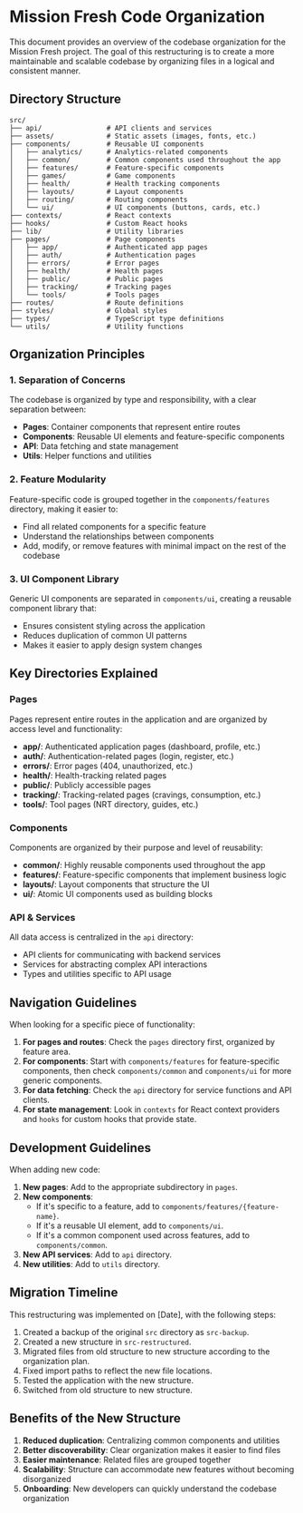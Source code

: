 # Mission Fresh Code Organization

This document provides an overview of the codebase organization for the Mission Fresh project. The goal of this restructuring is to create a more maintainable and scalable codebase by organizing files in a logical and consistent manner.

## Directory Structure

```
src/
├── api/                # API clients and services
├── assets/             # Static assets (images, fonts, etc.)
├── components/         # Reusable UI components
│   ├── analytics/      # Analytics-related components
│   ├── common/         # Common components used throughout the app
│   ├── features/       # Feature-specific components
│   ├── games/          # Game components
│   ├── health/         # Health tracking components
│   ├── layouts/        # Layout components
│   ├── routing/        # Routing components
│   └── ui/             # UI components (buttons, cards, etc.)
├── contexts/           # React contexts
├── hooks/              # Custom React hooks
├── lib/                # Utility libraries
├── pages/              # Page components
│   ├── app/            # Authenticated app pages
│   ├── auth/           # Authentication pages
│   ├── errors/         # Error pages
│   ├── health/         # Health pages
│   ├── public/         # Public pages
│   ├── tracking/       # Tracking pages
│   └── tools/          # Tools pages
├── routes/             # Route definitions
├── styles/             # Global styles
├── types/              # TypeScript type definitions
└── utils/              # Utility functions
```

## Organization Principles

### 1. Separation of Concerns

The codebase is organized by type and responsibility, with a clear separation between:
- **Pages**: Container components that represent entire routes
- **Components**: Reusable UI elements and feature-specific components
- **API**: Data fetching and state management
- **Utils**: Helper functions and utilities

### 2. Feature Modularity

Feature-specific code is grouped together in the `components/features` directory, making it easier to:
- Find all related components for a specific feature
- Understand the relationships between components
- Add, modify, or remove features with minimal impact on the rest of the codebase

### 3. UI Component Library

Generic UI components are separated in `components/ui`, creating a reusable component library that:
- Ensures consistent styling across the application
- Reduces duplication of common UI patterns
- Makes it easier to apply design system changes

## Key Directories Explained

### Pages

Pages represent entire routes in the application and are organized by access level and functionality:

- **app/**: Authenticated application pages (dashboard, profile, etc.)
- **auth/**: Authentication-related pages (login, register, etc.)
- **errors/**: Error pages (404, unauthorized, etc.)
- **health/**: Health-tracking related pages
- **public/**: Publicly accessible pages
- **tracking/**: Tracking-related pages (cravings, consumption, etc.)
- **tools/**: Tool pages (NRT directory, guides, etc.)

### Components

Components are organized by their purpose and level of reusability:

- **common/**: Highly reusable components used throughout the app
- **features/**: Feature-specific components that implement business logic
- **layouts/**: Layout components that structure the UI
- **ui/**: Atomic UI components used as building blocks

### API & Services

All data access is centralized in the `api` directory:

- API clients for communicating with backend services
- Services for abstracting complex API interactions
- Types and utilities specific to API usage

## Navigation Guidelines

When looking for a specific piece of functionality:

1. **For pages and routes**: Check the `pages` directory first, organized by feature area.
2. **For components**: Start with `components/features` for feature-specific components, then check `components/common` and `components/ui` for more generic components.
3. **For data fetching**: Check the `api` directory for service functions and API clients.
4. **For state management**: Look in `contexts` for React context providers and `hooks` for custom hooks that provide state.

## Development Guidelines

When adding new code:

1. **New pages**: Add to the appropriate subdirectory in `pages`.
2. **New components**:
   - If it's specific to a feature, add to `components/features/{feature-name}`.
   - If it's a reusable UI element, add to `components/ui`.
   - If it's a common component used across features, add to `components/common`.
3. **New API services**: Add to `api` directory.
4. **New utilities**: Add to `utils` directory.

## Migration Timeline

This restructuring was implemented on [Date], with the following steps:

1. Created a backup of the original `src` directory as `src-backup`.
2. Created a new structure in `src-restructured`.
3. Migrated files from old structure to new structure according to the organization plan.
4. Fixed import paths to reflect the new file locations.
5. Tested the application with the new structure.
6. Switched from old structure to new structure.

## Benefits of the New Structure

1. **Reduced duplication**: Centralizing common components and utilities
2. **Better discoverability**: Clear organization makes it easier to find files
3. **Easier maintenance**: Related files are grouped together
4. **Scalability**: Structure can accommodate new features without becoming disorganized
5. **Onboarding**: New developers can quickly understand the codebase organization 